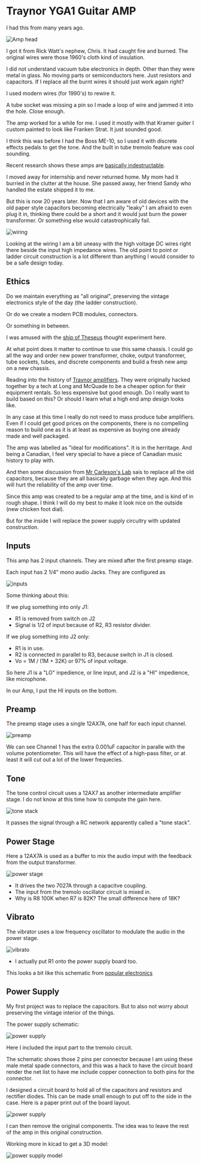 # Traynor YGA1 Guitar AMP

I had this from many years ago.

![Amp head](doc/IMG_4975.jpg)

I got it from Rick Watt's nephew, Chris. It had caught fire and burned. The original wires were those 1960's cloth kind of insulation.

I did not understand vacuum tube electronics in depth. Other than they were metal in glass. No moving parts or semiconductors here. Just resistors and capacitors. If I replace all the burnt wires it should just work again right?

I used modern wires (for 1990's) to rewire it.

A tube socket was missing a pin so I made a loop of wire and jammed it into the hole. Close enough.

The amp worked for a while for me. I used it mostly with that Kramer guiter I custom painted to look like Franken Strat. It just sounded good.

I think this was before I had the Boss ME-10, so I used it with discrete effects pedals to get the tone. And the built in tube tremolo feature was cool sounding.

Recent research shows these amps are [basically indestructable](https://reverb.com/ca/news/a-guide-to-vintage-traynor-amps).

I moved away for internship and never returned home. My mom had it burried in the clutter at the house. She passed away, her friend Sandy who handled the estate shipped it to me.

But this is now 20 years later. Now that I am aware of old devices with the old paper style capacitors becoming electrically "leaky" I am afraid to even plug it in, thinking there could be a short and it would just burn the power transformer. Or something else would catastrophically fail.

![wiring](doc/IMG_4977.jpg)

Looking at the wiring I am a bit uneasy with the high voltage DC wires right there beside the input high impedance wires. The old point to point or ladder circuit construction is a lot different than anything I would consider to be a safe design today.

## Ethics

Do we maintain everything as "all original", preserving the vintage electronics style of the day (the ladder construction).

Or do we create a modern PCB modules, connectors.

Or something in between.

I was amused with the [ship of Theseus](https://en.wikipedia.org/wiki/Ship_of_Theseus) thought experiment here.

At what point does it matter to continue to use this same chassis. I could go all the way and order new power transformer, choke, output transformer, tube sockets, tubes, and discrete components and build a fresh new amp on a new chassis.

Reading into the history of [Traynor amplifiers](https://en.wikipedia.org/wiki/Traynor_Amplifiers). They were originally hacked together by a tech at Long and McQuade to be a cheaper option for their equipment rentals. So less expensive but good enough.  Do I really want to build based on this? Or should I learn what a high end amp design looks like.

In any case at this time I really do not need to mass produce tube amplifiers. Even if I could get good prices on the components, there is no compelling reason to build one as it is at least as expensive as buying one already made and well packaged.

The amp was labelled as "ideal for modifications". It is in the herritage. And being a Canadian, I feel very special to have a piece of Canadian music history to play with.

And then some discussion from [Mr Carleson's Lab](https://www.youtube.com/watch?v=7VBVSEevXaY) sais to replace all the old capacitors, because they are all basically garbage when they age. And this will hurt the reliability of the amp over time.

Since this amp was created to be a regular amp at the time, and is kind of in rough shape. I think I will do my best to make it look nice on the outside (new chicken foot dial).

But for the inside I will replace the power supply circuitry with updated construction.

## Inputs

This amp has 2 input channels. They are mixed after the first preamp stage.

Each input has 2 1/4" mono audio Jacks. They are configured as

![inputs](inputs/inputs_schematic.png)

Some thinking about this:

If we plug something into only J1:

* R1 is removed from switch on J2
* Signal is 1/2 of input because of R2, R3 resistor divider.

If we plug something into J2 only:

* R1 is in use.
* R2 is connected in parallel to R3, because switch in J1 is closed.
* Vo = 1M / (1M + 32K) or 97% of input voltage.

So here J1 is a "LO" inpedience, or line input, and J2 is a "HI" impedience, like microphone.

In our Amp, I put the HI inputs on the bottom.

## Preamp

The preamp stage uses a single 12AX7A, one half for each input channel.

![preamp](preamp/preamp_schematic.png)

We can see Channel 1 has the extra 0.001uF capacitor in paralle with the volume potentiometer.
This will have the effect of a high-pass filter, or at least it will cut out a lot of the lower frequecies.

## Tone

The tone control circuit uses a 12AX7 as another intermediate amplifier stage. I do not know at this time how to compute the gain here.

![tone stack](tone_control/tone_schematic.png)

It passes the signal through a RC network apparently called a "tone stack".

## Power Stage

Here a 12AX7A is used as a buffer to mix the audio imput with the feedback from the output transformer.

![power stage](power_stage/power_stage.png)

* It drives the two 7027A through a capacitve coupling.
* The input from the tremolo oscillator circuit is mixed in.
* Why is R8 100K when R7 is 82K?  The small difference here of 18K?

## Vibrato

The vibrator uses a low frequency oscillator to modulate the audio in the power stage.

![vibrato](vibrato/vibrato_schematic.png)

* I actually put R1 onto the power supply board too.

This looks a bit like this schematic from [popular electronics](http://www.rfcafe.com/references/popular-electronics/build-your-own-vibrato-dec-1957-popular-electronics.htm)

## Power Supply

My first project was to replace the capacitors. But to also not worry about preserving the vintage interior of the things.

The power supply schematic:

![power supply](power_supply/power_supply_schematic.png)

Here I included the input part to the tremolo circuit.

The schematic shows those 2 pins per connector because I am using these male metal spade connectors, and this was a hack to have the circuit board render the net list to have me include copper connection to both pins for the connector.

I designed a circuit board to hold all of the capacitors and resistors and rectifier diodes. This can be made small enough to put off to the side in the case. Here is a paper print out of the board layout.

![power supply](doc/IMG_4991.jpg)

I can then remove the original components. The idea was to leave the rest of the amp in this original construction.

Working more in kicad to get a 3D model:

![power supply model](power_supply/cad_model.png)
